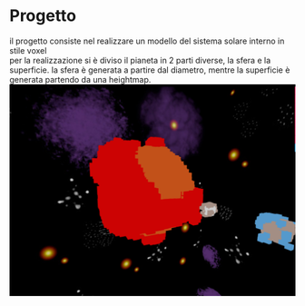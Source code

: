 # Progetto
il progetto consiste nel realizzare un modello del sistema solare interno in stile voxel  
per la realizzazione si è diviso il pianeta in 2 parti diverse, la sfera e la superficie.
la sfera è generata a partire dal diametro, mentre la superficie è generata partendo da una heightmap.
![Planets](/readmeRes/planets.png) 